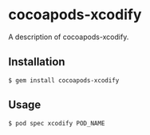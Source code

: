 # cocoapods-xcodify

A description of cocoapods-xcodify.

## Installation

    $ gem install cocoapods-xcodify

## Usage

    $ pod spec xcodify POD_NAME

